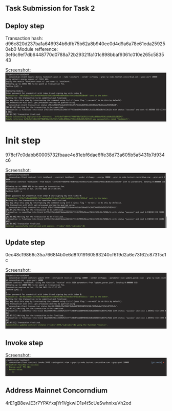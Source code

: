 ## Task Submission for Task 2

## Deploy step

Transaction hash: d96c820d237ba1a646934b6dfb75b62a8b940ee0d4d9a6a78e61eda259250eb0
Module refference: 3ef6c9ef7db6448770d0788a72b29321fa101c898bbaf9361c010e265c583543

Screenshot: 
![ScreenShot](/pictures/Screenshot%202023-02-26%20at%2002.03.28.png)

# Init step
978cf7c0dabb60005732fbaae4e81ebf6dae6ffe38d73a605b5a5431b7d934c6

Screenshot: 
![ScreenShot](/pictures/Screenshot%202023-02-26%20at%2002.05.19.png)

## Update step

0ec48c19866c35a7668f4b0e6d8f019160593240cf619d2a6e73f62c87315c1c

Screenshot: 
![ScreenShot](/pictures/Screenshot%202023-02-26%20at%2002.07.59.png)

## Invoke step

Screenshot: 
![ScreenShot](/pictures/Screenshot%202023-02-26%20at%2002.08.38.png)

## Address Mainnet Concorndium

4rE1gB8evJE3r7YPAYxsjYr1VgkwiD1s4t5cUeSwhnixuVh2od
